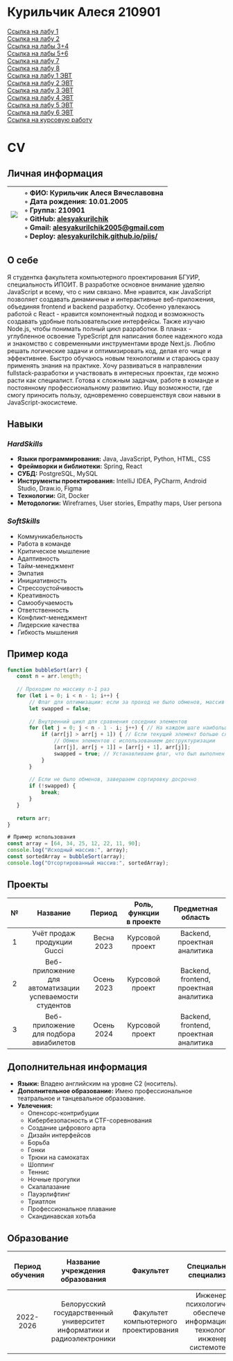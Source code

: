 <h1>Курильчик Алеся 210901</h1>


<a href="https://alesyakurilchik.github.io/piis/lab1/index.html">Ссылка на лабу 1</a>
<br><a href="https://alesyakurilchik.github.io/piis/lab2/index.html">Ссылка на лабу 2</a>
<br><a href="https://alesyakurilchik.github.io/piis/lab3/index.html">Ссылка на лабы 3+4</a>
<br><a href="https://alesyakurilchik.github.io/piis/PIIS_lab_56/lab5.html">Ссылка на лабы 5+6</a>
<br><a href="https://alesyakurilchik.github.io/piis/LABA_7_PIIC/index.html">Ссылка на лабу 7</a>
<br><a href="https://alesyakurilchik.github.io/piis/LABA_7_PIIC/index_with_cavas.html">Ссылка на лабу 8</a>
<br><a href="https://alesyakurilchik.github.io/piis/Laba_1_AVT/index.html">Ссылка на лабу 1 ЭВТ</a>
<br><a href="https://alesyakurilchik.github.io/piis/Laba_2/6_lab_EVT.html">Ссылка на лабу 2 ЭВТ</a>
<br><a href="https://alesyakurilchik.github.io/piis/Laba_3/EVT_lab7.html">Ссылка на лабу 3 ЭВТ</a>
<br><a href="https://alesyakurilchik.github.io/piis/Laba_4/EVT_lab8.html">Ссылка на лабу 4 ЭВТ</a>
<br><a href="https://alesyakurilchik.github.io/piis/Laba_5/EVT_lab9.html">Ссылка на лабу 5 ЭВТ</a>
<br><a href="https://alesyakurilchik.github.io/piis/Laba_6/index.html">Ссылка на лабу 6 ЭВТ</a>
<br><a href="https://alesyakurilchik.github.io/piis/kyrsa4/index.html">Ссылка на курсовую работу</a>

# CV
## Личная информация

|![](https://github.com/alesyakurilchik/piis/blob/main/Я%201.png)|◦ ФИО: Курильчик Алеся Вячеславовна <br> ◦ Дата рождения: 10.01.2005 <br> ◦ Группа: 210901 <br> ◦ GitHub: [alesyakurilchik](https://github.com/alesyakurilchik/ "Перейти по ссылке") <br> ◦ Gmail: alesyakurilchik2005@gmail.com <br> ◦ Deploy: [alesyakurilchik.github.io/piis/](https://alesyakurilchik.github.io/ "Перейти по ссылке")|
|:---|:---|

## О себе
Я студентка факультета компьютерного проектирования БГУИР, специальность ИПОИТ. В разработке основное внимание уделяю JavaScript и всему, что с ним связано. Мне нравится, как JavaScript позволяет создавать динамичные и интерактивные веб-приложения, объединяя frontend и backend разработку. Особенно увлекаюсь работой с React - нравится компонентный подход и возможность создавать удобные пользовательские интерфейсы. Также изучаю Node.js, чтобы понимать полный цикл разработки. В планах - углубленное освоение TypeScript для написания более надежного кода и знакомство с современными инструментами вроде Next.js. Люблю решать логические задачи и оптимизировать код, делая его чище и эффективнее. Быстро обучаюсь новым технологиям и стараюсь сразу применять знания на практике. Хочу развиваться в направлении fullstack-разработки и участвовать в интересных проектах, где можно расти как специалист. Готова к сложным задачам, работе в команде и постоянному профессиональному развитию. Ищу возможности, где смогу приносить пользу, одновременно совершенствуя свои навыки в JavaScript-экосистеме.

## Навыки
### *HardSkills*
+ **Языки программирования:** Java, JavaScript, Python, HTML, CSS
+ **Фреймворки и библиотеки:** Spring, React
+ **СУБД:** PostgreSQL, MySQL
+ **Инструменты проектирования:** IntelliJ IDEA, PyCharm, Android Studio, Draw.io, Figma 
+ **Технологии:** Git, Docker 
+ **Методологии:** Wireframes, User stories, Empathy maps, User persona

### *SoftSkills*
+ Коммуникабельность
+ Работа в команде
+ Критическое мышление 
+ Адаптивность 
+ Тайм-менеджмент
+ Эмпатия
+ Инициативность
+ Стрессоустойчивость
+ Креативность
+ Самообучаемость
+ Ответственность
+ Конфликт-менеджмент
+ Лидерские качества
+ Гибкость мышления

 ## Пример кода
 ```JavaScript
function bubbleSort(arr) {
    const n = arr.length;
    
    // Проходим по массиву n-1 раз
    for (let i = 0; i < n - 1; i++) {
        // Флаг для оптимизации: если за проход не было обменов, массив уже отсортирован
        let swapped = false;
        
        // Внутренний цикл для сравнения соседних элементов
        for (let j = 0; j < n - 1 - i; j++) { // На каждом шаге наибольший элемент "всплывает" в конец
            if (arr[j] > arr[j + 1]) { // Если текущий элемент больше следующего, меняем их местами
                // Обмен элементов с использованием деструктуризации
                [arr[j], arr[j + 1]] = [arr[j + 1], arr[j]];
                swapped = true; // Устанавливаем флаг, что был выполнен обмен
            }
        }
        
        // Если не было обменов, завершаем сортировку досрочно
        if (!swapped) {
            break;
        }
    }
    
    return arr;
}

# Пример использования
const array = [64, 34, 25, 12, 22, 11, 90];
console.log("Исходный массив:", array);
const sortedArray = bubbleSort(array);
console.log("Отсортированный массив:", sortedArray);
```

## Проекты
|№|Название|Период|Роль, функции <br> в проекте|Предметная область|
|:---:|:---:|:---:|:---:|:---:|
|1|Учёт продаж <br> продукции Gucci |Весна 2023|Курсовой проект|Backend, проектная аналитика|
|2|Веб-приложение <br> для автоматизации <br> успеваемости студентов |Осень 2023|Курсовой проект|Backend, frontend, <br> проектная аналитика|
|3|Веб-приложение <br> для подбора авиабилетов |Осень 2024|Курсовой проект|Backend, frontend, <br> проектная аналитика|

## Дополнительная информация
+ **Языки:** Владею английским на уровне C2 (носитель). 
+ **Дополнительное образование:** Имею профессиональное театральное и танцевальное образование. 
+ **Увлечения:**
  - Опенсорс-контрибуции 
  - Кибербезопасность и CTF-соревнования
  - Создание цифрового арта
  - Дизайн интерфейсов
  - Борьба
  - Гонки
  - Трюки на самокатах
  - Шоппинг
  - Теннис
  - Ночные прогулки
  - Скалалазание
  - Пауэрлифтинг
  - Триатлон
  - Профессиональное плавание
  - Скандинавская хотьба
    
## Образование
|Период обучения|Название <br> учреждения <br> образования|Факультет|Специальность, <br> специализация|Средний <br> балл <br> последней <br> сессии|Форма обучения|
|:---:|:---:|:---:|:---:|:---:|:---:|
|2022-2026|Белорусский <br> государственный <br> университет <br> информатики и <br> радиоэлектроники|Факультет <br> компьютерного <br> проектирования |Инженерно <br> психологическое <br> обеспечение <br> информационных <br> технологий, <br> инженер-системотехник|10.99|Очная|
